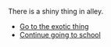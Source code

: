There is a shiny thing in alley.
* [Go to the exotic thing](discover.md)
* [Continue going to school](school.md)